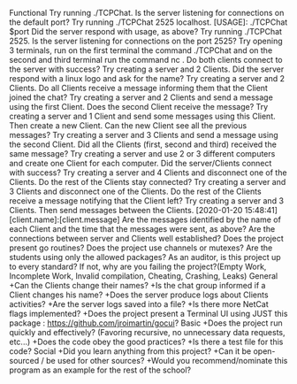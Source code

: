 Functional
Try running ./TCPChat.
Is the server listening for connections on the default port?
Try running ./TCPChat 2525 localhost.
[USAGE]: ./TCPChat $port
Did the server respond with usage, as above?
Try running ./TCPChat 2525.
Is the server listening for connections on the port 2525?
Try opening 3 terminals, run on the first terminal the command ./TCPChat <port> and on the second and third terminal run the command nc <host ip> <port>.
Do both clients connect to the server with success?
Try creating a server and 2 Clients.
Did the server respond with a linux logo and ask for the name?
Try creating a server and 2 Clients.
Do all Clients receive a message informing them that the Client joined the chat?
Try creating a server and 2 Clients and send a message using the first Client.
Does the second Client receive the message?
Try creating a server and 1 Client and send some messages using this Client. Then create a new Client.
Can the new Client see all the previous messages?
Try creating a server and 3 Clients and send a message using the second Client.
Did all the Clients (first, second and third) received the same message?
Try creating a server and use 2 or 3 different computers and create one Client for each computer.
Did the server/Clients connect with success?
Try creating a server and 4 Clients and disconnect one of the Clients.
Do the rest of the Clients stay connected?
Try creating a server and 3 Clients and disconnect one of the Clients.
Do the rest of the Clients receive a message notifying that the Client left?
Try creating a server and 3 Clients. Then send messages between the Clients.
[2020-01-20 15:48:41][client.name]:[client.message]
Are the messages identified by the name of each Client and the time that the messages were sent, as above?
Are the connections between server and Clients well established?
Does the project present go routines?
Does the project use channels or mutexes?
Are the students using only the allowed packages?
As an auditor, is this project up to every standard? If not, why are you failing the project?(Empty Work, Incomplete Work, Invalid compilation, Cheating, Crashing, Leaks)
General
+Can the Clients change their names?
+Is the chat group informed if a Client changes his name?
+Does the server produce logs about Clients activities?
+Are the server logs saved into a file?
+Is there more NetCat flags implemented?
+Does the project present a Terminal UI using JUST this package : https://github.com/jroimartin/gocui?
Basic
+Does the project run quickly and effectively? (Favoring recursive, no unnecessary data requests, etc...)
+Does the code obey the good practices?
+Is there a test file for this code?
Social
+Did you learn anything from this project?
+Can it be open-sourced / be used for other sources?
+Would you recommend/nominate this program as an example for the rest of the school?
